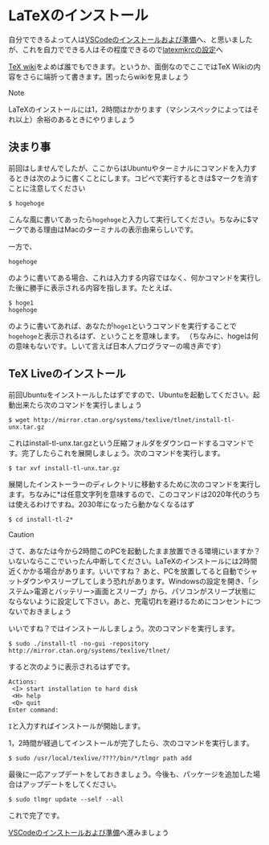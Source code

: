 # LaTeXのインストール
自分でできるよって人は[VSCodeのインストールおよび準備](VSCode.md)へ、と思いましたが、これを自力でできる人はその程度できるので[latexmkrcの設定](latexmkrc.md)へ

[TeX wiki](https://texwiki.texjp.org/?Linux#texliveinstall)をよめば誰でもできます。というか、面倒なのでここではTeX Wikiの内容をさらに端折って書きます。困ったらwikiを見ましょう

>[!NOTE]
>LaTeXのインストールには1，2時間はかかります（マシンスペックによってはそれ以上）余裕のあるときにやりましょう

## 決まり事
前回はしませんでしたが、ここからはUbuntuやターミナルにコマンドを入力するときは次のように書くことにします。コピペで実行するときは$マークを消すことに注意してください
``` :Ubuntu
$ hogehoge
```
こんな風に書いてあったら```hogehoge```と入力して実行してください。ちなみに$マークである理由はMacのターミナルの表示由来らしいです。

一方で、
``` :Ubuntu
hogehoge
```
のように書いてある場合、これは入力する内容ではなく、何かコマンドを実行した後に勝手に表示される内容を指します。たとえば、
```
$ hoge1
hogehoge
```
のように書いてあれば、あなたが```hoge1```というコマンドを実行することで```hogehoge```と表示されるはず、ということを意味します。
（ちなみに、hogeは何の意味もないです。しいて言えば日本人プログラマーの鳴き声です）

## TeX Liveのインストール
前回Ubuntuをインストールしたはずですので、Ubuntuを起動してください。起動出来たら次のコマンドを実行しましょう
``` :Ubuntu
$ wget http://mirror.ctan.org/systems/texlive/tlnet/install-tl-unx.tar.gz
```
これはinstall-tl-unx.tar.gzという圧縮フォルダをダウンロードするコマンドです。完了したらこれを展開しましょう。次のコマンドを実行します。
```
$ tar xvf install-tl-unx.tar.gz
```
展開したインストーラーのディレクトリに移動するために次のコマンドを実行します。ちなみに\*は任意文字列を意味するので、このコマンドは2020年代のうちは使えるわけですね。2030年になったら動かなくなるはず
```
$ cd install-tl-2*
```
>[!caution]
>さて、あなたは今から2時間このPCを起動したまま放置できる環境にいますか？いないならここでいったん中断してください。LaTeXのインストールには2時間近くかかる場合があります。いいですね？
>あと、PCを放置してると自動でシャットダウンやスリープしてしまう恐れがあります。Windowsの設定を開き、「システム>電源とバッテリー>画面とスリープ」から、パソコンがスリープ状態にならないように設定して下さい。あと、充電切れを避けるためにコンセントにつないでおきましょう

いいですね？ではインストールしましょう。次のコマンドを実行します。
```
$ sudo ./install-tl -no-gui -repository http://mirror.ctan.org/systems/texlive/tlnet/
```
すると次のように表示されるはずです。
```
Actions:
 <I> start installation to hard disk
 <H> help
 <Q> quit
Enter command: 
```
```I```と入力すればインストールが開始します。

1，2時間が経過してインストールが完了したら、次のコマンドを実行します。
```
$ sudo /usr/local/texlive/????/bin/*/tlmgr path add
```

最後に一応アップデートをしておきましょう。今後も、パッケージを追加した場合はアップデートをしてください。
```
$ sudo tlmgr update --self --all
```
これで完了です。

[VSCodeのインストールおよび準備](VSCode.md)へ進みましょう
